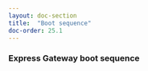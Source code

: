 ```yaml
---
layout: doc-section
title:  "Boot sequence"
doc-order: 25.1
---
```

### Express Gateway boot sequence
 